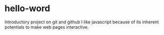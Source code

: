 # hello-word
Introductory project on git and github
I like javascript because of its inherent potentials to make web pages interactive.
